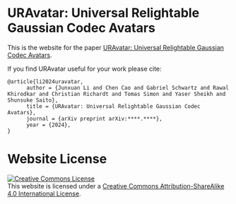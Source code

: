# URAvatar: Universal Relightable Gaussian Codec Avatars

This is the website for the paper [URAvatar: Universal Relightable Gaussian Codec Avatars](https://junxuan-li.github.io/urgca-website/).

If you find URAvatar useful for your work please cite:
```
@article{li2024uravatar,
      author = {Junxuan Li and Chen Cao and Gabriel Schwartz and Rawal Khirodkar and Christian Richardt and Tomas Simon and Yaser Sheikh and Shunsuke Saito},
      title = {URAvatar: Universal Relightable Gaussian Codec Avatars}, 
      journal = {arXiv preprint arXiv:****.****},
      year = {2024},
}
```

# Website License
<a rel="license" href="http://creativecommons.org/licenses/by-sa/4.0/"><img alt="Creative Commons License" style="border-width:0" src="https://i.creativecommons.org/l/by-sa/4.0/88x31.png" /></a><br />This website is licensed under a <a rel="license" href="http://creativecommons.org/licenses/by-sa/4.0/">Creative Commons Attribution-ShareAlike 4.0 International License</a>.
